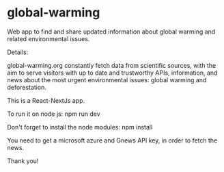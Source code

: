 # global-warming
Web app to find and share updated information about global warming and related environmental issues.

Details: 

global-warming.org constantly fetch data from scientific sources, with the aim to serve
visitors with up to date and trustworthy APIs, information, and news about the most urgent environmental issues: global warming and deforestation.

This is a React-NextJs app.

To run it on node js: npm run dev

Don't forget to install the node modules: npm install

You need to get a microsoft azure and Gnews API key, in order to fetch the news.

Thank you!
